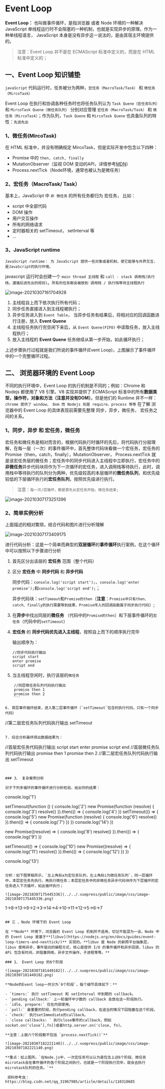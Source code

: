 # Event Loop

**Event Loop：** 也叫做事件循环，是指浏览器 或者 Node 环境的一种解决 JavaScript 单线程运行时不会阻塞的一种机制，也就是实现异步的原理。作为一种单线程语言， JavaScript 本身是没有异步这一说法的，是由其宿主环境提供的。

> 注意：Event Loop 并不是在 ECMAScript 标准中定义的，而是在 HTML 标准中定义的；

## 一、Event Loop 知识铺垫

`javaScript` 代码运行时，任务被分为两种，`宏任务（MacroTask/Task）` 和 `微任务（MircoTask）`

Event Loop 在执行和协调各种任务时也将任务队列认为 `Task Quene（宏任务队列）` 和 `MircoTask Quene（微任务队列）` 分别对应管理 `宏任务（MacroTask/Task）` 和 `微任务（MircoTask）`；作为队列，`Task Quene` 和 `MircoTask Quene` 也具备队列的特性：`先进先出`

### 1、微任务(MircoTask)

在 HTML 标准中，并没有明确规定 MircoTask，但是实际开发中包含以下四种：

- Promise 中的 `then, catch, finally`
- MutationObserver（监视 DOM 变动的API，详情参考[MDN](https://developer.mozilla.org/zh-CN/docs/Web/API/MutationObserver)）
- Process.nextTick（Node环境，通常也被认为是微任务）

### 2、宏任务（MacroTask/ Task）

基本上，JavaScript 中 `非 微任务` 的所有任务都归为 宏任务， 比如：

- script 中全部代码
- DOM 操作
- 用户交互操作
- 所有的网络请求
- 定时器相关的 setTimeout， setInterval 等
- ...

### 3、JavaScript runtime

`JavaScript runtime： 为 JavaScript 提供一些对象或者机制，使它能够与外界交互，是JavaScript的执行环境。` 

javascript 运行时会创建一个 `main thread 主线程` 和 `call - stack 调用栈(执行栈，遵循后进先出的规则)`。`所有的任务都会被放到 调用栈 / 执行栈等待主线程执行`

![image-20210307161704928](../../.vuepress/public/image/css/image-20210307161704928.png)



1. 主线程自上而下依次执行所有代码；
2. 同步任务直接进入到主线程被执行；
3. 异步任务进入到 `Event Table`， 当异步任务有结果后，将相对应的回调函数进行注册，放入 **Event Quene**
4. 主线程任务执行完空闲下来后，从 `Event Quene(FIFO)` 中读取任务，放入主线程执行；
5. 放入主线程的 **Event Quene** 任务继续从第一步开始，如此循环执行；

上述步骤执行过程就是我们所说的事件循环(Event Loop)，上图展示了事件循环中的一个完整循环过程。



## 二、 浏览器环境的 Event Loop

不同的执行环境中，Event Loop 的执行机制是不同的；例如：Chrome 和 Nodejs 都使用了 V8 引擎。V8 实现并提供了 ECMAScript 标准中的所有**数据类型，操作符，对象和方法（注意并没有DOM）**。但是他们的 Runtime 并不一样： `chrome 提供了 window、 Dom 而 Nodejs 则是 require、process 等等` 在了解 浏览器中的 Event Loop 的具体表现前需要先整理 同步，异步，微任务， 宏任务之间的关系。

### 1、同步，异步 和 宏任务，微任务

宏任务和微任务是相对而言的，根据代码执行时循环的先后，将代码执行分层理解，在每一层（一次）的事件循环中，首先整体代码块看做一个宏任务，宏任务的 Promise（then，catch，finally），MutationObserver， Process.nextTick 就是该宏任务层的微任务；宏任务中的同步代码进入主线程中立即执行，宏任务中的**非微任务**异步代码块将作为下一次循环的宏任务，进入调用栈等待执行，此时，调用栈中等待执行的队列分为两种，优先级较高的本层循环的**微任务队列**，和优先级较低的下层循环执行的**宏任务队列**，按照优先级进行执行。

> 注意：`每一次/层循环，都是首先从宏任务开始，微任务结束;`



![image-20210307173251396](../../.vuepress/public/image/css/image-20210307173251396.png)



### 2、简单实例分析

上面描述的相对繁琐，结合代码和图片进行分析理解

![image-20210307173409175](../../.vuepress/public/image/css/image-20210307173409175.png)

进行代码分析：这是一个简单而典型的**双层循环**的**事件循环**执行案例，在这个循环中可以按照以下步骤进行分析

1. 首先区分出该层的 **宏任务** 范围（整个代码）

2. 区分 **宏任务** 中 **同步代码** 和 **异步代码**

   同步代码：`console.log('script start');`、`console.log('enter promise');`和`console.log('script end');`；

   异步代码块：`setTimeout`和`Promise的then`（**注意**：`Promise中只有then、catch、finally的执行需要等到结果，Promise传入的回调函数属于同步执行代码`）;

3. 在**异步**中找出同层的**微任务** （代码中的`Promise的then`）和下层事件循环的`宏任务`（代码中的`setTimeout`）

4. **宏任务** 的 **同步代码优先进入主线程**，按照自上而下的顺序执行完毕

	输出顺序为：

   ```
   //同步代码执行输出
   script start
   enter promise
   script end
   ```

5. 当主线程空闲时，执行该层的`微任务`
	
```
	//同层微任务队列代码执行输出
	promise then 1
	promise then 2
	```
	
6. 首层事件循环结束，进入第二层事件循环（`setTimeout`包含的执行代码，只有一个同步代码）

   ```
   //第二层宏任务队列代码执行输出
   setTimeout
   ```

7. 综合分析最终得出数据结果为：

   ```
   //首层宏任务代码执行输出
   script start
   enter promise
   script end
   //首层微任务队列代码执行输出
   promise then 1
   promise then 2
   //第二层宏任务队列代码执行输出
   setTimeout
   ```


### 3、 复杂案例分析

对于下列多循环的事件循环进行分析检验，给出你的结果：

```
console.log('1')

setTimeout(function () {
  console.log('2')
  new Promise(function (resolve) {
    console.log('3')
    resolve()
  }).then(() => {
    console.log('4')
  })
  setTimeout(() => {
    console.log('5')
    new Promise(function (resolve) {
      console.log('6')
      resolve()
    }).then(() => {
      console.log('7')
    })
  })
  console.log('14')
})

new Promise((resolve) => {
  console.log('8')
  resolve()
}).then(() => {
  console.log('9')
})

setTimeout(() => {
  console.log('10')
  new Promise((resolve) => {
    console.log('11')
    resolve()
  }).then(() => {
    console.log('12')
  })
})

console.log('13')
```

分析：如下图草稿所示，`左上角标a为宏任务队列，左上角标i为微任务队列`，同一层循环中，本层宏任务先执行，再执行微任务；本层宏任务中的非微任务异步代码块作为下层循环的宏任务进入下次循环，如此循环执行；

![image-20210307175445336](../../.vuepress/public/image/css/image-20210307175445336.png)

```
1->8->13->9->2->3->14->4->10->11->12->5->6->7
```

## 三 、Node 环境下的 Event Loop

在 **Node** 环境下，浏览器的 Event Loop 机制并不适用，切记不能混为一谈，Node 中的 Event Loop 是基于**[libuv](https://nodejs.org/en/docs/guides/event-loop-timers-and-nexttick/)** 实现的。**libuv 是 Node 的新跨平台抽象层，libuv 使用异步，事件驱动的编程方式，核心是提供 I/O 的事件循环和异步回调，libuv 的 APi 包含有时间，非阻塞网络，异步文件操作，子进程等等。**

### 1、 Event Loop 的6个阶段

![image-20210307181449182](../../.vuepress/public/image/css/image-20210307181449182.png)

**Node的Event loop一共分为`6个阶段`，每个细节具体如下：**

- `timers:` 执行 setTimeout 和 setInterval 中到期的 callback。
- `pending callback:` 上一轮循环中少数的 callback 会放在这一阶段执行。
- `idle, prepare:` 仅在内部使用。
- `poll:` 最重要的阶段，执行pending callback，在适当的情况下回阻塞在这个阶段。
- `check:` 执行setImmediate的callback。
- `close callbacks: ` 执行close事件的callback，例如socket.on(‘close’[,fn])或者http.server.on('close, fn)。

**注意：上面六个阶段都不包括 `process.nextTick()`**

![image-20210307182221140](../../.vuepress/public/image/css/image-20210307182221140.png)

**重点：如上图所，`在Node.js中，一次宏任务可以认为是包含上述6个阶段、微任务microtask会在事件循环的各个阶段之间执行，也就是一个阶段执行完毕，就会去执行microtask队列的任务。`**

 资料参考自： https://blog.csdn.net/qq_31967985/article/details/110310685

















































